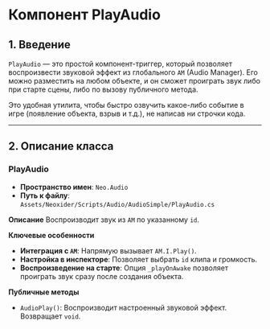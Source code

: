 # Компонент PlayAudio

## 1. Введение

`PlayAudio` — это простой компонент-триггер, который позволяет воспроизвести звуковой эффект из глобального `AM` (Audio Manager). Его можно разместить на любом объекте, и он сможет проиграть звук либо при старте сцены, либо по вызову публичного метода.

Это удобная утилита, чтобы быстро озвучить какое-либо событие в игре (появление объекта, взрыв и т.д.), не написав ни строчки кода.

---

## 2. Описание класса

### PlayAudio
- **Пространство имен**: `Neo.Audio`
- **Путь к файлу**: `Assets/Neoxider/Scripts/Audio/AudioSimple/PlayAudio.cs`

**Описание**
Воспроизводит звук из `AM` по указанному `id`.

**Ключевые особенности**
- **Интеграция с `AM`**: Напрямую вызывает `AM.I.Play()`.
- **Настройка в инспекторе**: Позволяет выбрать `id` клипа и громкость.
- **Воспроизведение на старте**: Опция `_playOnAwake` позволяет проиграть звук сразу после создания объекта.

**Публичные методы**
- `AudioPlay()`: Воспроизводит настроенный звуковой эффект. Возвращает `void`.
